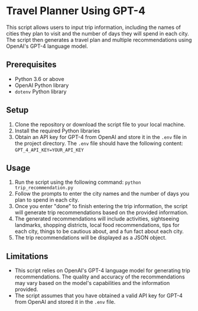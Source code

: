 # Travel Planner Using GPT-4

This script allows users to input trip information, including the names of cities they plan to visit and the number of days they will spend in each city. The script then generates a travel plan and multiple recommendations using OpenAI's GPT-4 language model.

## Prerequisites

- Python 3.6 or above
- OpenAI Python library
- `dotenv` Python library

## Setup

1. Clone the repository or download the script file to your local machine.
2. Install the required Python libraries
3. Obtain an API key for GPT-4 from OpenAI and store it in the `.env` file in the project directory. The `.env` file should have the following content: `GPT_4_API_KEY=YOUR_API_KEY`

## Usage

1. Run the script using the following command: `python trip_recommendation.py`
2. Follow the prompts to enter the city names and the number of days you plan to spend in each city.
3. Once you enter "done" to finish entering the trip information, the script will generate trip recommendations based on the provided information.
4. The generated recommendations will include activities, sightseeing landmarks, shopping districts, local food recommendations, tips for each city, things to be cautious about, and a fun fact about each city.
5. The trip recommendations will be displayed as a JSON object.

## Limitations

- This script relies on OpenAI's GPT-4 language model for generating trip recommendations. The quality and accuracy of the recommendations may vary based on the model's capabilities and the information provided.
- The script assumes that you have obtained a valid API key for GPT-4 from OpenAI and stored it in the `.env` file.
